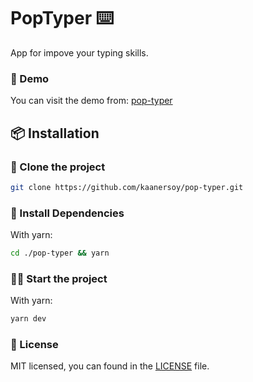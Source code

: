 # PopTyper ⌨️

App for impove your typing skills.

### 🔴 Demo 
You can visit the demo from: [pop-typer](https://pop-typer.vercel.app/)

## 📦 Installation

### 📰 Clone the project

```bash
git clone https://github.com/kaanersoy/pop-typer.git
```

### 🔻 Install Dependencies

With yarn:
```bash
cd ./pop-typer && yarn
```

### 🏃‍♂️ Start the project

With yarn:
```bash
yarn dev
```


### 📃 License

MIT licensed, you can found in the [LICENSE](https://github.com/kaanersoy/pop-typer/blob/main/LICENSE) file.
